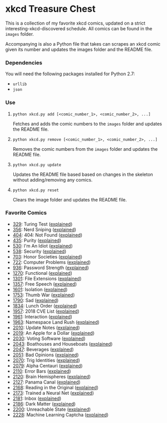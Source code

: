 # xkcd Treasure Chest

This is a collection of my favorite xkcd comics, updated on a strict interesting-xkcd-discovered schedule. All comics can be found in the `images` folder.

Accompanying is also a Python file that takes can scrapes an xkcd comic given its number and updates the images folder and the README file.

### Dependencies

You will need the following packages installed for Python 2.7:
* `urllib`
* `json`

### Use

1. `python xkcd.py add [<comic_number_1>, <comic_number_2>, ...]`

   Fetches and adds the comic numbers to the `images` folder and updates the README file.

2. `python xkcd.py remove [<comic_number_1>, <comic_number_2>, ...]`

   Removes the comic numbers from the `images` folder and updates the README file.

3. `python xkcd.py update`

   Updates the README file based based on changes in the skeleton without adding/removing any comics.

4. `python xkcd.py reset`

   Clears the image folder and updates the README file.

### Favorite Comics
* [329](https://xkcd.com/329): Turing Test ([explained](http://www.explainxkcd.com/wiki/index.php/329))
* [356](https://xkcd.com/356): Nerd Sniping ([explained](http://www.explainxkcd.com/wiki/index.php/356))
* [404](https://xkcd.com/404): 404: Not Found ([explained](http://www.explainxkcd.com/wiki/index.php/404))
* [435](https://xkcd.com/435): Purity ([explained](http://www.explainxkcd.com/wiki/index.php/435))
* [530](https://xkcd.com/530): I'm An Idiot ([explained](http://www.explainxkcd.com/wiki/index.php/530))
* [538](https://xkcd.com/538): Security ([explained](http://www.explainxkcd.com/wiki/index.php/538))
* [703](https://xkcd.com/703): Honor Societies ([explained](http://www.explainxkcd.com/wiki/index.php/703))
* [722](https://xkcd.com/722): Computer Problems ([explained](http://www.explainxkcd.com/wiki/index.php/722))
* [936](https://xkcd.com/936): Password Strength ([explained](http://www.explainxkcd.com/wiki/index.php/936))
* [1270](https://xkcd.com/1270): Functional ([explained](http://www.explainxkcd.com/wiki/index.php/1270))
* [1301](https://xkcd.com/1301): File Extensions ([explained](http://www.explainxkcd.com/wiki/index.php/1301))
* [1357](https://xkcd.com/1357): Free Speech ([explained](http://www.explainxkcd.com/wiki/index.php/1357))
* [1601](https://xkcd.com/1601): Isolation ([explained](http://www.explainxkcd.com/wiki/index.php/1601))
* [1753](https://xkcd.com/1753): Thumb War ([explained](http://www.explainxkcd.com/wiki/index.php/1753))
* [1790](https://xkcd.com/1790): Sad ([explained](http://www.explainxkcd.com/wiki/index.php/1790))
* [1834](https://xkcd.com/1834): Lunch Order ([explained](http://www.explainxkcd.com/wiki/index.php/1834))
* [1957](https://xkcd.com/1957): 2018 CVE List ([explained](http://www.explainxkcd.com/wiki/index.php/1957))
* [1961](https://xkcd.com/1961): Interaction ([explained](http://www.explainxkcd.com/wiki/index.php/1961))
* [1963](https://xkcd.com/1963): Namespace Land Rush ([explained](http://www.explainxkcd.com/wiki/index.php/1963))
* [2010](https://xkcd.com/2010): Update Notes ([explained](http://www.explainxkcd.com/wiki/index.php/2010))
* [2019](https://xkcd.com/2019): An Apple for a Dollar ([explained](http://www.explainxkcd.com/wiki/index.php/2019))
* [2030](https://xkcd.com/2030): Voting Software ([explained](http://www.explainxkcd.com/wiki/index.php/2030))
* [2043](https://xkcd.com/2043): Boathouses and Houseboats ([explained](http://www.explainxkcd.com/wiki/index.php/2043))
* [2047](https://xkcd.com/2047): Beverages ([explained](http://www.explainxkcd.com/wiki/index.php/2047))
* [2051](https://xkcd.com/2051): Bad Opinions ([explained](http://www.explainxkcd.com/wiki/index.php/2051))
* [2070](https://xkcd.com/2070): Trig Identities ([explained](http://www.explainxkcd.com/wiki/index.php/2070))
* [2079](https://xkcd.com/2079): Alpha Centauri ([explained](http://www.explainxkcd.com/wiki/index.php/2079))
* [2110](https://xkcd.com/2110): Error Bars ([explained](http://www.explainxkcd.com/wiki/index.php/2110))
* [2120](https://xkcd.com/2120): Brain Hemispheres ([explained](http://www.explainxkcd.com/wiki/index.php/2120))
* [2127](https://xkcd.com/2127): Panama Canal ([explained](http://www.explainxkcd.com/wiki/index.php/2127))
* [2168](https://xkcd.com/2168): Reading in the Original ([explained](http://www.explainxkcd.com/wiki/index.php/2168))
* [2173](https://xkcd.com/2173): Trained a Neural Net ([explained](http://www.explainxkcd.com/wiki/index.php/2173))
* [2181](https://xkcd.com/2181): Inbox ([explained](http://www.explainxkcd.com/wiki/index.php/2181))
* [2186](https://xkcd.com/2186): Dark Matter ([explained](http://www.explainxkcd.com/wiki/index.php/2186))
* [2200](https://xkcd.com/2200): Unreachable State ([explained](http://www.explainxkcd.com/wiki/index.php/2200))
* [2228](https://xkcd.com/2228): Machine Learning Captcha ([explained](http://www.explainxkcd.com/wiki/index.php/2228))
